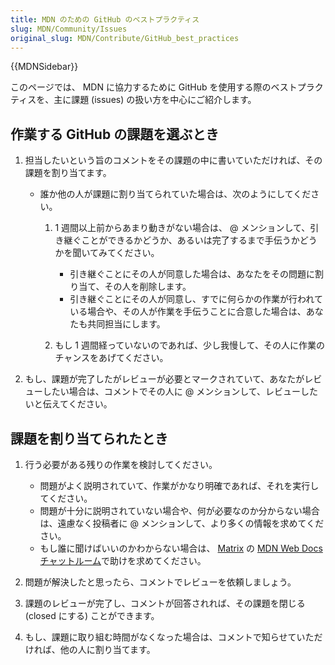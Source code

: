```yaml
---
title: MDN のための GitHub のベストプラクティス
slug: MDN/Community/Issues
original_slug: MDN/Contribute/GitHub_best_practices
---
```

{{MDNSidebar}}

このページでは、 MDN に協力するために GitHub を使用する際のベストプラクティスを、主に課題 (issues) の扱い方を中心にご紹介します。

## 作業する GitHub の課題を選ぶとき

1.  担当したいという旨のコメントをその課題の中に書いていただければ、その課題を割り当てます。

    - 誰か他の人が課題に割り当てられていた場合は、次のようにしてください。

      1.  1 週間以上前からあまり動きがない場合は、 @ メンションして、引き継ぐことができるかどうか、あるいは完了するまで手伝うかどうかを聞いてみてください。

          - 引き継ぐことにその人が同意した場合は、あなたをその問題に割り当て、その人を削除します。
          - 引き継ぐことにその人が同意し、すでに何らかの作業が行われている場合や、その人が作業を手伝うことに合意した場合は、あなたも共同担当にします。

      2.  もし 1 週間経っていないのであれば、少し我慢して、その人に作業のチャンスをあげてください。

2.  もし、課題が完了したがレビューが必要とマークされていて、あなたがレビューしたい場合は、コメントでその人に @ メンションして、レビューしたいと伝えてください。

## 課題を割り当てられたとき

1.  行う必要がある残りの作業を検討してください。

    - 問題がよく説明されていて、作業がかなり明確であれば、それを実行してください。
    - 問題が十分に説明されていない場合や、何が必要なのか分からない場合は、遠慮なく投稿者に @ メンションして、より多くの情報を求めてください。
    - もし誰に聞けばいいのかわからない場合は、 [Matrix](https://wiki.mozilla.org/Matrix) の [MDN Web Docs チャットルーム](https://chat.mozilla.org/#/room/#mdn:mozilla.org)で助けを求めてください。

2.  問題が解決したと思ったら、コメントでレビューを依頼しましょう。
3.  課題のレビューが完了し、コメントが回答されれば、その課題を閉じる (closed にする) ことができます。
4.  もし、課題に取り組む時間がなくなった場合は、コメントで知らせていただければ、他の人に割り当てます。
